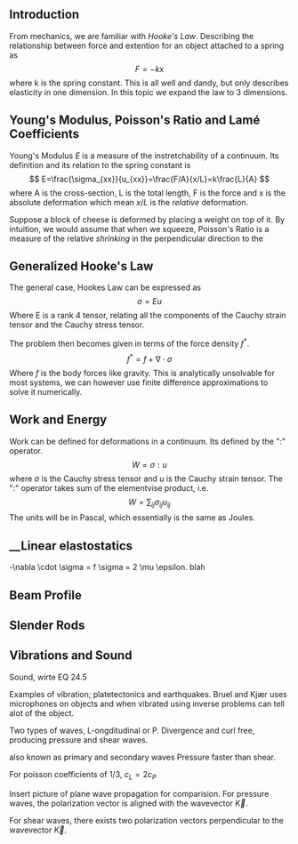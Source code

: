 
## __Introduction__
From mechanics, we are familiar with *Hooke's Law*. Describing the relationship between force and extention for an object attached to a spring as
$$
F = -kx
$$
where k is the spring constant. This is all well and dandy, but only describes elasticity in one dimension. 
In this topic we expand the law to 3 dimensions.

## __Young's Modulus, Poisson's Ratio and Lamé Coefficients__
Young's Modulus $E$ is a measure of the instretchability of a continuum. Its definition and its relation to the spring constant is
$$
E=\frac{\sigma_{xx}}{u_{xx}}=\frac{F/A}{x/L}=k\frac{L}{A}
$$
where A is the cross-section, L is the total length, F is the force and x is the absolute deformation which mean $x/L$ is the *relative* deformation.


Suppose a block of cheese is deformed by placing a weight on top of it. By intuition, we would assume that when we squeeze, 
Poisson's Ratio is a measure of the relative *shrinking* in the perpendicular direction to the 
## __Generalized Hooke's Law__
The general case, Hookes Law can be expressed as
$$
\sigma = E u
$$
Where E is a rank 4 tensor, relating all the components of the Cauchy strain tensor and the Cauchy stress tensor. 

The problem then becomes given in terms of the force density $f^*$.
$$
f^* = f + \nabla \cdot \sigma
$$
Where $f$ is the body forces like gravity. This is analytically unsolvable for most systems, we can however use finite difference approximations to solve it numerically.

## __Work and Energy__
Work can be defined for deformations in a continuum. 
Its defined by the ":" operator.
$$
W=\sigma:u
$$
where $\sigma$ is the Cauchy stress tensor and $u$ is the Cauchy strain tensor.
The ":" operator takes sum of the elementvise product, i.e.
$$
W=\sum_{ij} \sigma_{ij} u_{ij}
$$
The units will be in Pascal, which essentially is the same as Joules.

## __Linear elastostatics
-\nabla \cdot \sigma = f
\sigma = 2 \mu \epsilon. blah



## __Beam Profile__

## __Slender Rods__

## __Vibrations and Sound__
Sound, wirte EQ 24.5

Examples of vibration; platetectonics and earthquakes.
Bruel and Kjær uses microphones on objects and when vibrated using inverse problems can tell alot of the object.

Two types of waves, L-ongditudinal or P. Divergence and curl free, producing pressure and shear waves.

also known as primary and secondary waves
Pressure faster than shear.

For poisson coefficients of $1/3$, $c_L=2c_P$

Insert picture of plane wave propagation for comparision.
For pressure waves, the polarization vector is aligned with the wavevector $\vec{K}$.

For shear waves, there exists two polarization vectors perpendicular to the wavevector $\vec{K}$.


